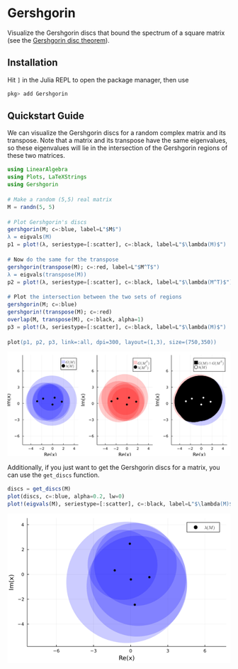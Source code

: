 # Gershgorin

Visualize the Gershgorin discs that bound the spectrum of a square matrix (see the [Gershgorin disc theorem](https://en.wikipedia.org/wiki/Gershgorin_circle_theorem)).

## Installation

Hit `]` in the Julia REPL to open the package manager, then use

```zsh
pkg> add Gershgorin
```

## Quickstart Guide

We can visualize the Gershgorin discs for a random complex matrix and its transpose.
Note that a matrix and its transpose have the same eigenvalues, so these eigenvalues will lie in the intersection of the Gershgorin regions of these two matrices.

```Julia
using LinearAlgebra
using Plots, LaTeXStrings
using Gershgorin

# Make a random (5,5) real matrix
M = randn(5, 5)

# Plot Gershgorin's discs
gershgorin(M; c=:blue, label=L"$M$")
λ = eigvals(M)
p1 = plot!(λ, seriestype=[:scatter], c=:black, label=L"$\lambda(M)$")

# Now do the same for the transpose
gershgorin(transpose(M); c=:red, label=L"$M^T$")
λ = eigvals(transpose(M))
p2 = plot!(λ, seriestype=[:scatter], c=:black, label=L"$\lambda(M^T)$")

# Plot the intersection between the two sets of regions
gershgorin(M; c=:blue)
gershgorin!(transpose(M); c=:red)
overlap(M, transpose(M), c=:black, alpha=1)
p3 = plot!(λ, seriestype=[:scatter], c=:black, label=L"$\lambda(M)$")

plot(p1, p2, p3, link=:all, dpi=300, layout=(1,3), size=(750,350))
```

![`gershgorin(M)`](notebooks/demo.png "Gershgorin's discs for M and its transpose")

Additionally, if you just want to get the Gershgorin discs for a matrix, you can use the `get_discs` function.

```Julia
discs = get_discs(M)
plot(discs, c=:blue, alpha=0.2, lw=0)
plot!(eigvals(M), seriestype=[:scatter], c=:black, label=L"$\lambda(M)$", aspect_ratio=1) |> display
```

![`get_discs(M)`](notebooks/demo1.png "Get the discs")
